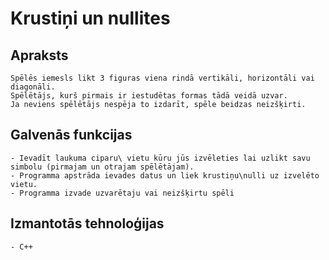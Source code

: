 # Krustiņi un nullites

## Apraksts
	Spēlēs iemesls likt 3 figuras viena rindā vertikāli, horizontāli vai diagonāli. 
	Spēlētājs, kurš pirmais ir iestudētas formas tādā veidā uzvar. 
	Ja neviens spēlētājs nespēja to izdarīt, spēle beidzas neizšķirti.
## Galvenās funkcijas
	- Ievadīt laukuma ciparu\ vietu kūru jūs izvēleties lai uzlikt savu simbolu (pirmajam un otrajam spēlētājam).
	- Programma apstrāda ievades datus un liek krustiņu\nulli uz izvelēto vietu.
    - Programma izvade uzvarētaju vai neizšķirtu spēli
## Izmantotās tehnoloģijas
	- C++

